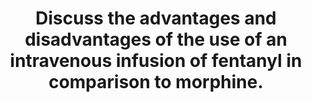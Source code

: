 ---
title: "Discuss the advantages and disadvantages of the use of an intravenous infusion of fentanyl in comparison to morphine."
entityType: SAQ
exam: PEX
college: CICM
year: 2020
sitting: A
question: 17
passRate: 27
EC_expectedDomains:
- "The question asks for a considered response that should focus on context sensitive half-life, compartments and metabolism, instead many focused on the speed of onset and potency, which are minor considerations when drugs are given for long periods by infusion."
- "Better answers also related the above to various relevant pharmacodynamic influences such as age, liver and renal impairment."
EC_errorsCommon:
- "Candidates often demonstrated a superficial knowledge of key pharmacokinetic concepts with limited application of these principles in the context of an intravenous infusion."
EC_extraCredit:
- "These are both level 1 drugs commonly used as an infusion in daily practice."
- "This question specifically asked the candidates to frame their answers around an intravenous infusion of fentanyl in comparison to morphine."
- "A tabular listing of general properties of the two drugs highlighting the differences between the drugs would not score well."
---